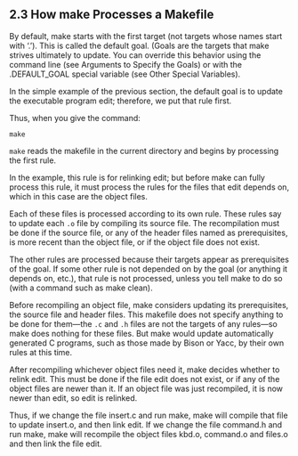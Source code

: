 ## 2.3 How make Processes a Makefile

<style type="text/css"> @import url("../../testnote.css")  </style>

By default, make starts with the first target (not targets whose names start with ‘.’). This is called the default goal. (Goals are the targets that make strives ultimately to update. You can override this behavior using the command line (see Arguments to Specify the Goals) or with the .DEFAULT_GOAL special variable (see Other Special Variables).

In the simple example of the previous section, the default goal is to update the executable program edit; therefore, we put that rule first.

Thus, when you give the command:

    make

`make` reads the makefile in the current directory and begins by processing the first rule. 

In the example, this rule is for relinking edit; but before make can fully process this rule, it must process the rules for the files that edit depends on, which in this case are the object files. 

Each of these files is processed according to its own rule. These rules say to update each `.o` file by compiling its source file. The recompilation must be done if the source file, or any of the header files named as prerequisites, is more recent than the object file, or if the object file does not exist.

The other rules are processed because their targets appear as prerequisites of the goal. If some other rule is not depended on by the goal (or anything it depends on, etc.), that rule is not processed, unless you tell make to do so (with a command such as make clean).

Before recompiling an object file, make considers updating its prerequisites, the source file and header files. This makefile does not specify anything to be done for them—the `.c` and `.h` files are not the targets of any rules—so make does nothing for these files. But make would update automatically generated C programs, such as those made by Bison or Yacc, by their own rules at this time.

After recompiling whichever object files need it, make decides whether to relink edit. This must be done if the file edit does not exist, or if any of the object files are newer than it. If an object file was just recompiled, it is now newer than edit, so edit is relinked.

Thus, if we change the file insert.c and run make, make will compile that file to update insert.o, and then link edit. If we change the file command.h and run make, make will recompile the object files kbd.o, command.o and files.o and then link the file edit.

<div class="testnote" data-title="Test case 23A">
</div>

